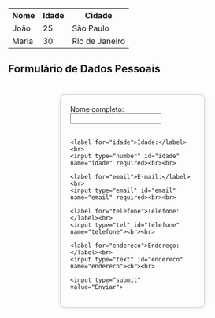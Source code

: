 <table>
  <tr>
    <th>Nome</th>
    <th>Idade</th>
    <th>Cidade</th>
  </tr>
  <tr>
    <td>João</td>
    <td>25</td>
    <td>São Paulo</td>
  </tr>
  <tr>
    <td>Maria</td>
    <td>30</td>
    <td>Rio de Janeiro</td>
  </tr>
</table><html>
<!DOCTYPE html>
<html>
<head>
  <title>Formulário de Dados Pessoais</title>
</head>
<body>
  <h2>Formulário de Dados Pessoais</h2>
  <form>
    <label for="nome">Nome completo:</label><br>
    <input type="text" id="nome" name="nome" required><br><br>

    <label for="idade">Idade:</label><br>
    <input type="number" id="idade" name="idade" required><br><br>

    <label for="email">E-mail:</label><br>
    <input type="email" id="email" name="email" required><br><br>

    <label for="telefone">Telefone:</label><br>
    <input type="tel" id="telefone" name="telefone"><br><br>

    <label for="endereco">Endereço:</label><br>
    <input type="text" id="endereco" name="endereco"><br><br>

    <input type="submit" value="Enviar">
  </form>
</body>
</html>

<!DOCTYPE html>
<html>
<head>
	<title>Formulário Acadêmico e Dados Pessoais</title>
	<style>
		form {
			width: 50%;
			margin: 40px auto;
			padding: 20px;
			border: 1px solid #ccc;
			border-radius: 10px;
			box-shadow: 0 0 10px rgba(0, 0, 0, 0.1);
		}
		
		label {
			display: block;
			margin-bottom: 10px;
		}
		
		input[type="text"], input[type="email"], select {
			width: 100%;
			height: 40px;
			margin-bottom: 20px;
			padding: 10px;
			border: 1px solid #ccc;
		}
		
		textarea {
			width: 100%;
			height: 100px;
			margin-bottom: 20px;
			padding: 10px;
			border: 1px solid #ccc;
		}
		
		input[type="submit"] {
			width: 100%;
			height: 40px;
			background-color: #4CAF50;
			color: #fff;
			padding: 10px;
			border: none;
			border-radius: 5px;
			cursor: pointer;
		}
		
		input[type="submit"]:hover {
			background-color: #3e8e41;
		}
	</style>
</head>
<body>
	<form>
		<h2>Dados Pessoais</h2>
		<label for="nome">Nome:</label>
		<input type="text" id="nome" name="nome" required>
		
		<label for="data_nascimento">Data de Nascimento:</label>
		<input type="text" id="data_nascimento" name="data_nascimento" required>
		
		<label for="numero_bilhete">Número do Bilhete:</label>
		<input type="text" id="numero_bilhete" name="numero_bilhete" required>
		
		<h2>Contato dos Pais</h2>
		<label for="nome_pai">Nome do Pai:</label>
		<input type="text" id="nome_pai" name="nome_pai" required>
		
		<label for="contato_pai">Contato do Pai:</label>
		<input type="text" id="contato_pai" name="contato_pai" required>
		
		<label for="nome_mae">Nome da Mãe:</label>
		<input type="text" id="nome_mae" name="nome_mae" required>
		
		<label for="contato_mae">Contato da Mãe:</label>
		<input type="text" id="contato_mae" name="contato_mae" required>
		
		<h2>Dados Acadêmicos</h2>
		<label for="curso">Curso:</label>
		<select id="curso" name="curso" required>
			<option value="">Selecione um curso</option>
			<option value="engenharia">Engenharia</option>
			<option value="medicina">Medicina</option>
			<option value="direito">Direito</option>
			<option value="outro">Outro</option>
		</select>
		
		<label for="periodo">Período:</label>
		<select id="periodo" name="periodo" required>
			<action value="">Selecione um período</option>
			<action value="1">1º período</action>
			<action value="2">2º período</action>
			<action value="3">3º período</action>
			<action value="4">4º período</action>
			<action value="5">5º período</action>
			<action value="6">6º período</action>
			<action value="7">7º período</action>
			<action value="8">8º período</action>
			<action value="9">9º período</action>
			<action value="10">10º período</action>
		</select>
		
		<label for="matricula">Matrícula:</label>
		<input type="text" id="matricula" name="matricula" required>
		
		<input type="submit" value="Enviar">
	</form>
</body>
</html>
</form>
# Meus-projetos-de-HTML-
Programa é o meu foco 
